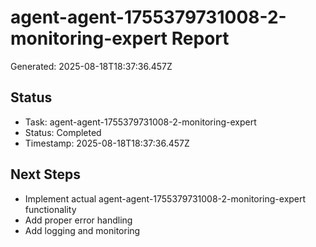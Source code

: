 # agent-agent-1755379731008-2-monitoring-expert Report

Generated: 2025-08-18T18:37:36.457Z

## Status
- Task: agent-agent-1755379731008-2-monitoring-expert
- Status: Completed
- Timestamp: 2025-08-18T18:37:36.457Z

## Next Steps
- Implement actual agent-agent-1755379731008-2-monitoring-expert functionality
- Add proper error handling
- Add logging and monitoring
